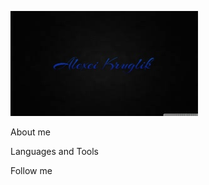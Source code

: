 ![Header](https://github.com/lilkrug/lilkrug/blob/main/assets/header.jpg)

About me

Languages and Tools

Follow me
